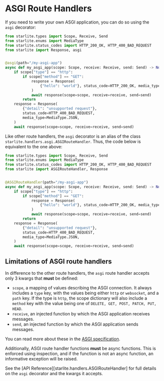 # ASGI Route Handlers

If you need to write your own ASGI application, you can do so using the `asgi` decorator:

```python
from starlite.types import Scope, Receive, Send
from starlite.enums import MediaType
from starlite.status_codes import HTTP_200_OK, HTTP_400_BAD_REQUEST
from starlite import Response, asgi


@asgi(path="/my-asgi-app")
async def my_asgi_app(scope: Scope, receive: Receive, send: Send) -> None:
    if scope["type"] == "http":
        if scope["method"] == "GET":
            response = Response(
                {"hello": "world"}, status_code=HTTP_200_OK, media_type=MediaType.JSON
            )
            await response(scope=scope, receive=receive, send=send)
        return
    response = Response(
        {"detail": "unsupported request"},
        status_code=HTTP_400_BAD_REQUEST,
        media_type=MediaType.JSON,
    )
    await response(scope=scope, receive=receive, send=send)
```

Like other route handlers, the `asgi` decorator is an alias of the class `starlite.handlers.asgi.ASGIRouteHandler`. Thus,
the code below is equivalent to the one above:

```python
from starlite.types import Scope, Receive, Send
from starlite.enums import MediaType
from starlite.status_codes import HTTP_200_OK, HTTP_400_BAD_REQUEST
from starlite import ASGIRouteHandler, Response


@ASGIRouteHandler(path="/my-asgi-app")
async def my_asgi_app(scope: Scope, receive: Receive, send: Send) -> None:
    if scope["type"] == "http":
        if scope["method"] == "GET":
            response = Response(
                {"hello": "world"}, status_code=HTTP_200_OK, media_type=MediaType.JSON
            )
            await response(scope=scope, receive=receive, send=send)
        return
    response = Response(
        {"detail": "unsupported request"},
        status_code=HTTP_400_BAD_REQUEST,
        media_type=MediaType.JSON,
    )
    await response(scope=scope, receive=receive, send=send)
```

## Limitations of ASGI route handlers

In difference to the other route handlers, the `asgi` route handler accepts only 3 kwargs that **must** be defined:

- `scope`, a mapping of values describing the ASGI connection. It always includes a `type` key, with the values being
  either `http` or `websocket`, and a `path` key. If the type is `http`, the scope dictionary will also include
  a `method` key with the value being one of `DELETE, GET, POST, PATCH, PUT, HEAD`.
- `receive`, an injected function by which the ASGI application receives messages.
- `send`, an injected function by which the ASGI application sends messages.

You can read more about these in the [ASGI specification](https://asgi.readthedocs.io/en/latest/specs/main.html).

Additionally, ASGI route handler functions **must** be async functions. This is enforced using inspection, and if the
function is not an async function, an informative exception will be raised.

See the [API Reference][starlite.handlers.ASGIRouteHandler] for full details on the `asgi` decorator and the kwargs it accepts.
